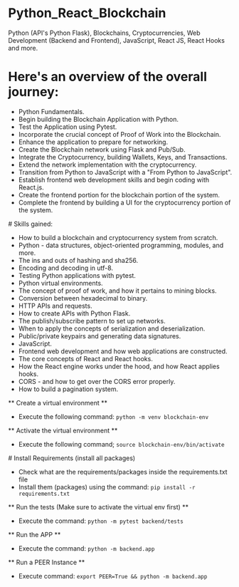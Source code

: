 # Python_React_Blockchain
Python (API's Python Flask), Blockchains, Cryptocurrencies, Web Development (Backend and Frontend), JavaScript, React JS, React Hooks and more.

# Here's an overview of the overall journey:

- Python Fundamentals.
- Begin building the Blockchain Application with Python.
- Test the Application using Pytest.
- Incorporate the crucial concept of Proof of Work into the Blockchain.
- Enhance the application to prepare for networking.
- Create the Blockchain network using Flask and Pub/Sub.
- Integrate the Cryptocurrency, building Wallets, Keys, and Transactions.
- Extend the network implementation with the cryptocurrency.
- Transition from Python to JavaScript with a "From Python to JavaScript".
- Establish frontend web development skills and begin coding with React.js.
- Create the frontend portion for the blockchain portion of the system.
- Complete the frontend by building a UI for the cryptocurrency portion of the system.


# Skills gained:

- How to build a blockchain and cryptocurrency system from scratch.
- Python - data structures, object-oriented programming, modules, and more.
- The ins and outs of hashing and sha256.
- Encoding and decoding in utf-8.
- Testing Python applications with pytest.
- Python virtual environments.
- The concept of proof of work, and how it pertains to mining blocks.
- Conversion between hexadecimal to binary.
- HTTP APIs and requests.
- How to create APIs with Python Flask.
- The publish/subscribe pattern to set up networks.
- When to apply the concepts of serialization and deserialization.
- Public/private keypairs and generating data signatures.
- JavaScript.
- Frontend web development and how web applications are constructed.
- The core concepts of React and React hooks.
- How the React engine works under the hood, and how React applies hooks.
- CORS - and how to get over the CORS error properly.
- How to build a pagination system.

** Create a virtual environment **

- Execute the following command: `python -m venv blockchain-env`

** Activate the virtual environment **

- Execute the following command; `source blockchain-env/bin/activate`

# Install Requirements (install all packages)

- Check what are the requirements/packages inside the requirements.txt file
- Install them (packages) using the command: `pip install -r requirements.txt`

** Run the tests (Make sure to activate the virtual env first) **

- Execute the command: `python -m pytest backend/tests`

** Run the APP **

- Execute the command: `python -m backend.app`

** Run a PEER Instance **

- Execute command: `export PEER=True && python -m backend.app`





